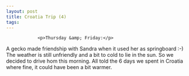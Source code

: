 ```yaml
---
layout: post
title: Croatia Trip (4)
tags:
---
```



                <p>Thursday &amp; Friday:</p>
<p>A gecko made friendship with Sandra when it used her as springboard :-) The weather is still unfriendly and a bit to cold to lie in the sun. So we decided to drive hom this morning. All told the 6 days we spent in Croatia where fine, it could have been a bit warmer.</p>
